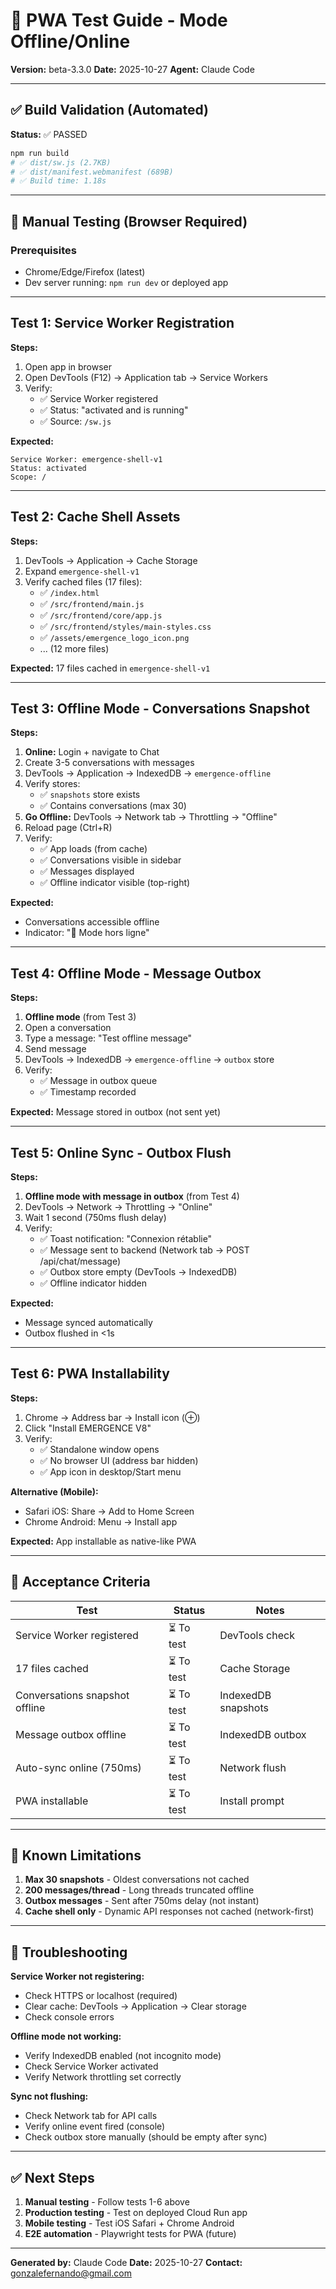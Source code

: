 # 🧪 PWA Test Guide - Mode Offline/Online

**Version:** beta-3.3.0
**Date:** 2025-10-27
**Agent:** Claude Code

---

## ✅ Build Validation (Automated)

**Status:** ✅ PASSED

```bash
npm run build
# ✅ dist/sw.js (2.7KB)
# ✅ dist/manifest.webmanifest (689B)
# ✅ Build time: 1.18s
```

---

## 🧪 Manual Testing (Browser Required)

### Prerequisites
- Chrome/Edge/Firefox (latest)
- Dev server running: `npm run dev` or deployed app

---

## Test 1: Service Worker Registration

**Steps:**
1. Open app in browser
2. Open DevTools (F12) → Application tab → Service Workers
3. Verify:
   - ✅ Service Worker registered
   - ✅ Status: "activated and is running"
   - ✅ Source: `/sw.js`

**Expected:**
```
Service Worker: emergence-shell-v1
Status: activated
Scope: /
```

---

## Test 2: Cache Shell Assets

**Steps:**
1. DevTools → Application → Cache Storage
2. Expand `emergence-shell-v1`
3. Verify cached files (17 files):
   - ✅ `/index.html`
   - ✅ `/src/frontend/main.js`
   - ✅ `/src/frontend/core/app.js`
   - ✅ `/src/frontend/styles/main-styles.css`
   - ✅ `/assets/emergence_logo_icon.png`
   - ... (12 more files)

**Expected:**
17 files cached in `emergence-shell-v1`

---

## Test 3: Offline Mode - Conversations Snapshot

**Steps:**
1. **Online:** Login + navigate to Chat
2. Create 3-5 conversations with messages
3. DevTools → Application → IndexedDB → `emergence-offline`
4. Verify stores:
   - ✅ `snapshots` store exists
   - ✅ Contains conversations (max 30)
5. **Go Offline:** DevTools → Network tab → Throttling → "Offline"
6. Reload page (Ctrl+R)
7. Verify:
   - ✅ App loads (from cache)
   - ✅ Conversations visible in sidebar
   - ✅ Messages displayed
   - ✅ Offline indicator visible (top-right)

**Expected:**
- Conversations accessible offline
- Indicator: "🔴 Mode hors ligne"

---

## Test 4: Offline Mode - Message Outbox

**Steps:**
1. **Offline mode** (from Test 3)
2. Open a conversation
3. Type a message: "Test offline message"
4. Send message
5. DevTools → IndexedDB → `emergence-offline` → `outbox` store
6. Verify:
   - ✅ Message in outbox queue
   - ✅ Timestamp recorded

**Expected:**
Message stored in outbox (not sent yet)

---

## Test 5: Online Sync - Outbox Flush

**Steps:**
1. **Offline mode with message in outbox** (from Test 4)
2. DevTools → Network → Throttling → "Online"
3. Wait 1 second (750ms flush delay)
4. Verify:
   - ✅ Toast notification: "Connexion rétablie"
   - ✅ Message sent to backend (Network tab → POST /api/chat/message)
   - ✅ Outbox store empty (DevTools → IndexedDB)
   - ✅ Offline indicator hidden

**Expected:**
- Message synced automatically
- Outbox flushed in <1s

---

## Test 6: PWA Installability

**Steps:**
1. Chrome → Address bar → Install icon (⊕)
2. Click "Install EMERGENCE V8"
3. Verify:
   - ✅ Standalone window opens
   - ✅ No browser UI (address bar hidden)
   - ✅ App icon in desktop/Start menu

**Alternative (Mobile):**
- Safari iOS: Share → Add to Home Screen
- Chrome Android: Menu → Install app

**Expected:**
App installable as native-like PWA

---

## 🎯 Acceptance Criteria

| Test | Status | Notes |
|------|--------|-------|
| Service Worker registered | ⏳ To test | DevTools check |
| 17 files cached | ⏳ To test | Cache Storage |
| Conversations snapshot offline | ⏳ To test | IndexedDB snapshots |
| Message outbox offline | ⏳ To test | IndexedDB outbox |
| Auto-sync online (750ms) | ⏳ To test | Network flush |
| PWA installable | ⏳ To test | Install prompt |

---

## 📝 Known Limitations

1. **Max 30 snapshots** - Oldest conversations not cached
2. **200 messages/thread** - Long threads truncated offline
3. **Outbox messages** - Sent after 750ms delay (not instant)
4. **Cache shell only** - Dynamic API responses not cached (network-first)

---

## 🐛 Troubleshooting

**Service Worker not registering:**
- Check HTTPS or localhost (required)
- Clear cache: DevTools → Application → Clear storage
- Check console errors

**Offline mode not working:**
- Verify IndexedDB enabled (not incognito mode)
- Check Service Worker activated
- Verify Network throttling set correctly

**Sync not flushing:**
- Check Network tab for API calls
- Verify online event fired (console)
- Check outbox store manually (should be empty after sync)

---

## ✅ Next Steps

1. **Manual testing** - Follow tests 1-6 above
2. **Production testing** - Test on deployed Cloud Run app
3. **Mobile testing** - Test iOS Safari + Chrome Android
4. **E2E automation** - Playwright tests for PWA (future)

---

**Generated by:** Claude Code
**Date:** 2025-10-27
**Contact:** gonzalefernando@gmail.com
